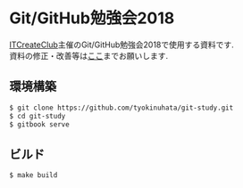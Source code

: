 # Git/GitHub勉強会2018

[ITCreateClub](https://itc.moe)主催のGit/GitHub勉強会2018で使用する資料です.  
資料の修正・改善等は[ここ](https://github.com/tyokinuhata/git-study/issues)までお願いします.

## 環境構築

```bash
$ git clone https://github.com/tyokinuhata/git-study.git
$ cd git-study
$ gitbook serve
```

## ビルド

```
$ make build
```
